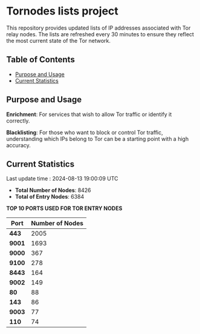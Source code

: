 # Tornodes lists project

This repository provides updated lists of IP addresses associated with Tor relay nodes. The lists are refreshed every 30 minutes to ensure they reflect the most current state of the Tor network.

## Table of Contents

- [Purpose and Usage](#purpose-and-usage)
- [Current Statistics](#current-statistics)


## Purpose and Usage

**Enrichment**: For services that wish to allow Tor traffic or identify it correctly.

**Blacklisting**: For those who want to block or control Tor traffic, understanding which IPs belong to Tor can be a starting point with a high accuracy.

## Current Statistics

Last update time : 2024-08-13 19:00:09 UTC

- **Total Number of Nodes**: 8426
- **Total of Entry Nodes**: 6384

**TOP 10 PORTS USED FOR TOR ENTRY NODES**

| **Port** | **Number of Nodes** |
|------|-----------------|
| **443**   | 2005  |
| **9001**   | 1693  |
| **9000**   | 367  |
| **9100**   | 278  |
| **8443**   | 164  |
| **9002**   | 149  |
| **80**   | 88  |
| **143**   | 86  |
| **9003**   | 77  |
| **110**   | 74  |

